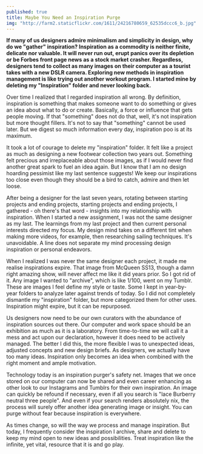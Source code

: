 ```yaml
---
published: true
title: Maybe You Need an Inspiration Purge
img: "http://farm2.staticflickr.com/1611/24216780659_62535dccc6_b.jpg"
---
```

**If many of us designers admire minimalism and simplicity in design, why do we "gather" inspiration? Inspiration as a commodity is neither finite, delicate nor valuable. It will never run out, erupt panics over its depletion or be Forbes front page news as a stock market crasher. Regardless, designers tend to collect as many images on their computer as a tourist takes with a new DSLR camera. Exploring new methods in inspiration management is like trying out another workout program. I started mine by deleting my "Inspiration" folder and never looking back.**

Over time I realized that I regarded inspiration all wrong. By definition, inspiration is something that makes someone want to do something or gives an idea about what to do or create. Basically, a force or influence that gets people moving. If that "something" does not do that, well, it's not inspiration but more thought fillers. It's not to say that "something" cannot be used later. But we digest so much information every day, inspiration poo is at its maximum.

It took a lot of courage to delete my "inspiration" folder. It felt like a project as much as designing a new footwear collection two years out. Something felt precious and irreplaceable about those images, as if I would never find another great spark to fuel an idea again. But I know that I am no design hoarding pessimist like my last sentence suggests! We keep our inspirations too close even though they should be a bird to catch, admire and then let loose. 

After being a designer for the last seven years, rotating between starting projects and ending projects, starting projects and ending projects, I gathered - oh there's that word - insights into my relationship with inspiration. When I started a new assignment, I was not the same designer as my last. The learnings from my last project and then current personal interests directed my focus. My design mind takes on a different tint when making more videos, for example, then researching sailing techniques. It's unavoidable. A line does not separate my mind processing design inspiration or personal endeavors.

When I realized I was never the same designer each project, it made me realise inspirations expire. That image from McQueen SS13, though a damn right amazing show, will never affect me like it did years prior. So I got rid of it. Any image I wanted to "archive", which is like 1/100, went on my Tumblr. These are images I feel define my style or taste. Some I kept in year-by-year folders to analyze later against trends of today. So I did not completely dismantle my "inspiration" folder, but more categorized them for other uses. Inspiration might expire, but it can be repurposed.

Us designers now need to be our own curators with the abundance of inspiration sources out there. Our computer and work space should be an exhibition as much as it is a laboratory. From time-to-time we will call it a mess and act upon our declaration, however it does need to be actively managed. The better I did this, the more flexible I was to unexpected ideas, adjusted concepts and new design briefs. As designers, we actually have too many ideas. Inspiration only becomes an idea when combined with the right moment and ample motivation.

Technology today is an inspiration purger's safety net. Images that we once stored on our computer can now be shared and even career enhancing as other look to our Instagrams and Tumblrs for their own inspiration. An image can quickly be refound if necessary, even if all you search is "lace Burberry neutral three people". And even if your search renders absolutely nix, the process will surely offer another idea generating image or insight. You can purge without fear because inspiration is everywhere.

As times change, so will the way we process and manage inspiration. But today, I frequently consider the inspiration I archive, share and delete to keep my mind open to new ideas and possibilities. Treat inspiration like the infinite, yet vital, resource that it is and go play.

